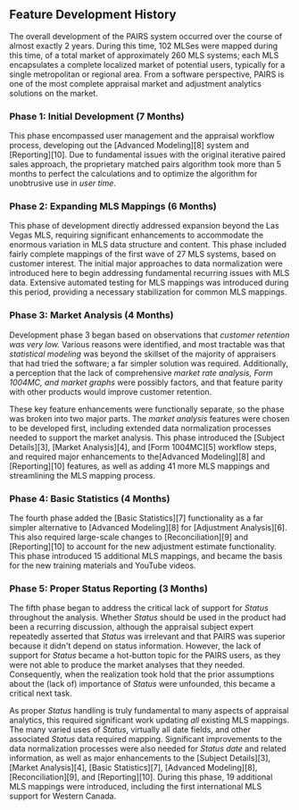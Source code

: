 ## Feature Development History

The overall development of the PAIRS system occurred over the course of almost
exactly 2 years.  During this time, 102 MLSes were mapped during this time, of a
total market of approximately 260 MLS systems; each MLS encapsulates a complete
localized market of potential users, typically for a single metropolitan or
regional area.  From a software perspective, PAIRS is one of the most complete
appraisal market and adjustment analytics solutions on the market.

### Phase 1: Initial Development (7 Months)

This phase encompassed user management and the appraisal workflow process,
developing out the [Advanced Modeling][8] system and [Reporting][10].  Due to
fundamental issues with the original iterative paired sales approach, the
proprietary matched pairs algorithm took more than 5 months to perfect the
calculations and to optimize the algorithm for unobtrusive use in *user time*.

### Phase 2: Expanding MLS Mappings (6 Months)

This phase of development directly addressed expansion beyond the Las Vegas MLS,
requiring significant enhancements to accommodate the enormous variation in MLS
data structure and content.  This phase included fairly complete mappings of the
first wave of 27 MLS systems, based on customer interest.  The initial major
approaches to data normalization were introduced here to begin addressing
fundamental recurring issues with MLS data.  Extensive automated testing for MLS
mappings was introduced during this period, providing a necessary stabilization for
common MLS mappings.

### Phase 3: Market Analysis (4 Months)

Development phase 3 began based on observations that *customer retention was very
low.*  Various reasons were identified, and most tractable was that *statistical
modeling* was beyond the skillset of the majority of appraisers that had tried the
software; a far simpler solution was required.  Additionally, a perception that the
lack of comprehensive *market rate analysis, Form 1004MC, and market graphs* were
possibly factors, and that feature parity with other products would improve
customer retention.

These key feature enhancements were functionally separate, so the phase was broken
into two major parts.  The *market analysis* features were chosen to be developed
first, including extended data normalization processes needed to support the market
analysis.  This phase introduced the [Subject Details][3], [Market Analysis][4],
and [Form 1004MC][5] workflow steps, and required major enhancements to the[Advanced
Modeling][8] and [Reporting][10] features, as well as adding 41 more MLS mappings
and streamlining the MLS mapping process.

### Phase 4: Basic Statistics (4 Months)

The fourth phase added the [Basic Statistics][7] functionality as a far simpler
alternative to [Advanced Modeling][8] for [Adjustment Analysis][6].  This also
required large-scale changes to [Reconciliation][9] and [Reporting][10] to account
for the new adjustment estimate functionality.  This phase introduced 15 additional
MLS mappings, and became the basis for the new training materials and YouTube
videos.

### Phase 5: Proper Status Reporting (3 Months)

The fifth phase began to address the critical lack of support for *Status*
throughout the analysis.  Whether *Status* should be used in the product had been
a recurring discussion, although the appraisal subject expert repeatedly asserted
that *Status* was irrelevant and that PAIRS was superior because it didn't depend on
status information.  However, the lack of support for *Status* became a hot-button
topic for the PAIRS users, as they were not able to produce the market analyses that
they needed.  Consequently, when the realization took hold that the prior
assumptions about the (lack of) importance of *Status* were unfounded, this became a
critical next task.

As proper *Status* handling is truly fundamental to many aspects of appraisal
analytics, this required significant work updating *all* existing MLS mappings.
The many varied uses of *Status*, virtually all date fields, and other associated
*Status* data required mapping.  Significant improvements to the data normalization
processes were also needed for *Status date* and related information, as well as
major enhancements to the [Subject Details][3], [Market Analysis][4], [Basic
Statistics][7], [Advanced Modeling][8], [Reconciliation][9], and [Reporting][10].
During this phase, 19 additional MLS mappings were introduced, including the first
international MLS support for Western Canada.
